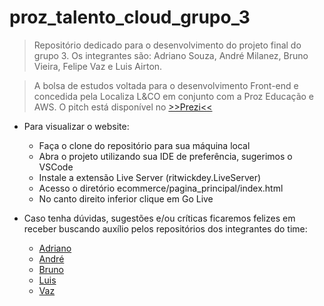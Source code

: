 # proz_talento_cloud_grupo_3
> Repositório dedicado para o desenvolvimento do projeto final do grupo 3. Os integrantes são: Adriano Souza, André Milanez, Bruno Vieira, Felipe Vaz e Luis Airton.

> A bolsa de estudos voltada para o desenvolvimento Front-end e concedida pela Localiza L&CO em conjunto com a Proz Educação e AWS.
> O pitch está disponível no <a href="https://prezi.com/view/tEiJC5k4PjfWMAegVskf/" target="_blank">>>Prezi<<</a>
* Para visualizar o website:
    * Faça o clone do repositório para sua máquina local
    * Abra o projeto utilizando sua IDE de preferência, sugerimos o VSCode
    * Instale a extensão Live Server (ritwickdey.LiveServer)
    * Acesso o diretório ecommerce/pagina_principal/index.html
    * No canto direito inferior clique em Go Live

* Caso tenha dúvidas, sugestões e/ou críticas ficaremos felizes em receber buscando auxílio pelos repositórios dos integrantes do time:
    * [Adriano](https://github.com/Adriano94a)
    * [André](https://github.com/andremilanez71)
    * [Bruno](https://github.com/brunol77)
    * [Luis](https://github.com/DevLuisairton)
    * [Vaz](https://github.com/VazFelipe)